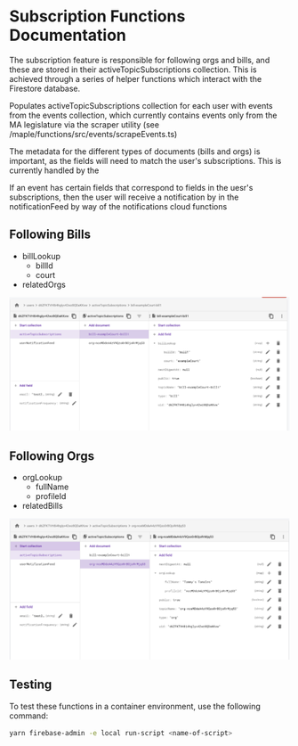 # Subscription Functions Documentation

The subscription feature is responsible for following orgs and bills, and these are stored in their activeTopicSubscriptions collection. This is achieved through a series of helper functions which interact with the Firestore database.

Populates activeTopicSubscriptions collection for each user with events from the events collection, which currently contains events only from the MA legislature via the scraper utility (see /maple/functions/src/events/scrapeEvents.ts)

The metadata for the different types of documents (bills and orgs) is important, as the fields will need to match the user's subscriptions. This is currently handled by the

If an event has certain fields that correspond to fields in the uesr's subscriptions, then the user will receive a notification by in the notificationFeed by way of the notifications cloud functions

## Following Bills

- billLookup
  - billId
  - court
- relatedOrgs

![example-bill-sub](/functions/src/subscriptions/images/example-bill-sub.png)

## Following Orgs

- orgLookup
  - fullName
  - profileId
- relatedBills

![example-org-sub](/functions/src/subscriptions/images/example-org-sub.png)

## Testing

To test these functions in a container environment, use the following command:

```bash
yarn firebase-admin -e local run-script <name-of-script>
```
